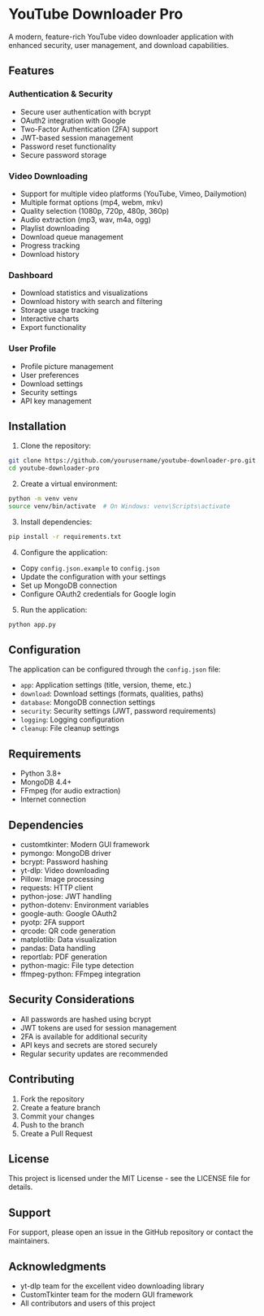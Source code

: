 # YouTube Downloader Pro

A modern, feature-rich YouTube video downloader application with enhanced security, user management, and download capabilities.

## Features

### Authentication & Security
- Secure user authentication with bcrypt
- OAuth2 integration with Google
- Two-Factor Authentication (2FA) support
- JWT-based session management
- Password reset functionality
- Secure password storage

### Video Downloading
- Support for multiple video platforms (YouTube, Vimeo, Dailymotion)
- Multiple format options (mp4, webm, mkv)
- Quality selection (1080p, 720p, 480p, 360p)
- Audio extraction (mp3, wav, m4a, ogg)
- Playlist downloading
- Download queue management
- Progress tracking
- Download history

### Dashboard
- Download statistics and visualizations
- Download history with search and filtering
- Storage usage tracking
- Interactive charts
- Export functionality

### User Profile
- Profile picture management
- User preferences
- Download settings
- Security settings
- API key management

## Installation

1. Clone the repository:
```bash
git clone https://github.com/yourusername/youtube-downloader-pro.git
cd youtube-downloader-pro
```

2. Create a virtual environment:
```bash
python -m venv venv
source venv/bin/activate  # On Windows: venv\Scripts\activate
```

3. Install dependencies:
```bash
pip install -r requirements.txt
```

4. Configure the application:
- Copy `config.json.example` to `config.json`
- Update the configuration with your settings
- Set up MongoDB connection
- Configure OAuth2 credentials for Google login

5. Run the application:
```bash
python app.py
```

## Configuration

The application can be configured through the `config.json` file:

- `app`: Application settings (title, version, theme, etc.)
- `download`: Download settings (formats, qualities, paths)
- `database`: MongoDB connection settings
- `security`: Security settings (JWT, password requirements)
- `logging`: Logging configuration
- `cleanup`: File cleanup settings

## Requirements

- Python 3.8+
- MongoDB 4.4+
- FFmpeg (for audio extraction)
- Internet connection

## Dependencies

- customtkinter: Modern GUI framework
- pymongo: MongoDB driver
- bcrypt: Password hashing
- yt-dlp: Video downloading
- Pillow: Image processing
- requests: HTTP client
- python-jose: JWT handling
- python-dotenv: Environment variables
- google-auth: Google OAuth2
- pyotp: 2FA support
- qrcode: QR code generation
- matplotlib: Data visualization
- pandas: Data handling
- reportlab: PDF generation
- python-magic: File type detection
- ffmpeg-python: FFmpeg integration

## Security Considerations

- All passwords are hashed using bcrypt
- JWT tokens are used for session management
- 2FA is available for additional security
- API keys and secrets are stored securely
- Regular security updates are recommended

## Contributing

1. Fork the repository
2. Create a feature branch
3. Commit your changes
4. Push to the branch
5. Create a Pull Request

## License

This project is licensed under the MIT License - see the LICENSE file for details.

## Support

For support, please open an issue in the GitHub repository or contact the maintainers.

## Acknowledgments

- yt-dlp team for the excellent video downloading library
- CustomTkinter team for the modern GUI framework
- All contributors and users of this project